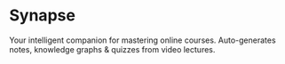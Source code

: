 # Synapse
Your intelligent companion for mastering online courses. Auto-generates notes, knowledge graphs &amp; quizzes from video lectures.
